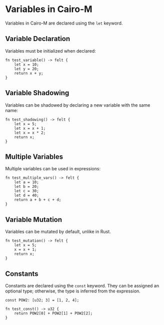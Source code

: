 # Variables in Cairo-M

Variables in Cairo-M are declared using the `let` keyword.

## Variable Declaration

Variables must be initialized when declared:

```cairo-m
fn test_variable() -> felt {
    let x = 10;
    let y = 20;
    return x + y;
}
```

## Variable Shadowing

Variables can be shadowed by declaring a new variable with the same name:

```cairo-m
fn test_shadowing() -> felt {
    let x = 5;
    let x = x + 1;
    let x = x * 2;
    return x;
}
```

## Multiple Variables

Multiple variables can be used in expressions:

```cairo-m
fn test_multiple_vars() -> felt {
    let a = 10;
    let b = 20;
    let c = 30;
    let d = 40;
    return a + b + c + d;
}
```

## Variable Mutation

Variables can be mutated by default, unlike in Rust.

```cairo-m
fn test_mutation() -> felt {
    let x = 5;
    x = x + 1;
    return x;
}
```

## Constants

Constants are declared using the `const` keyword. They can be assigned an
optional type; otherwise, the type is inferred from the expression.

```cairo-m
const POW2: [u32; 3] = [1, 2, 4];

fn test_const() -> u32 {
    return POW2[0] + POW2[1] + POW2[2];
}
```
